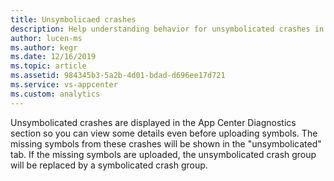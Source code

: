 ```yaml
---
title: Unsymbolicaed crashes
description: Help understanding behavior for unsymbolicated crashes in App Center
author: lucen-ms
ms.author: kegr
ms.date: 12/16/2019
ms.topic: article
ms.assetid: 984345b3-5a2b-4d01-bdad-d696ee17d721
ms.service: vs-appcenter
ms.custom: analytics
---
```



Unsymbolicated crashes are displayed in the App Center Diagnostics section so you can view some details even before uploading symbols. The missing symbols from these crashes will be shown in the "unsymbolicated" tab. If the missing symbols are uploaded, the unsymbolicated crash group will be replaced by a symbolicated crash group.  
